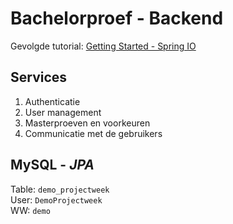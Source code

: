 # Bachelorproef - Backend

Gevolgde tutorial: [Getting Started - Spring IO](https://spring.io/guides/gs/accessing-data-mysql/)


## Services
1. Authenticatie
2. User management
3. Masterproeven en voorkeuren
4. Communicatie met de gebruikers

## MySQL - *JPA*
Table: `demo_projectweek`  
User: `DemoProjectweek`  
WW: `demo`
